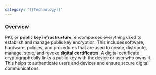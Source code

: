```yaml
---
category: "[[Technology]]"
---
```

### Overview

PKI, or **public key infrastructure**, encompasses everything used to establish and manage public key encryption. This includes software, hardware, policies, and procedures that are used to create, distribute, manage, store, and revoke **digital certificates**.
A digital certificate cryptographically links a public key with the device or user who owns it. This helps to authenticate users and devices and ensure secure digital communications.